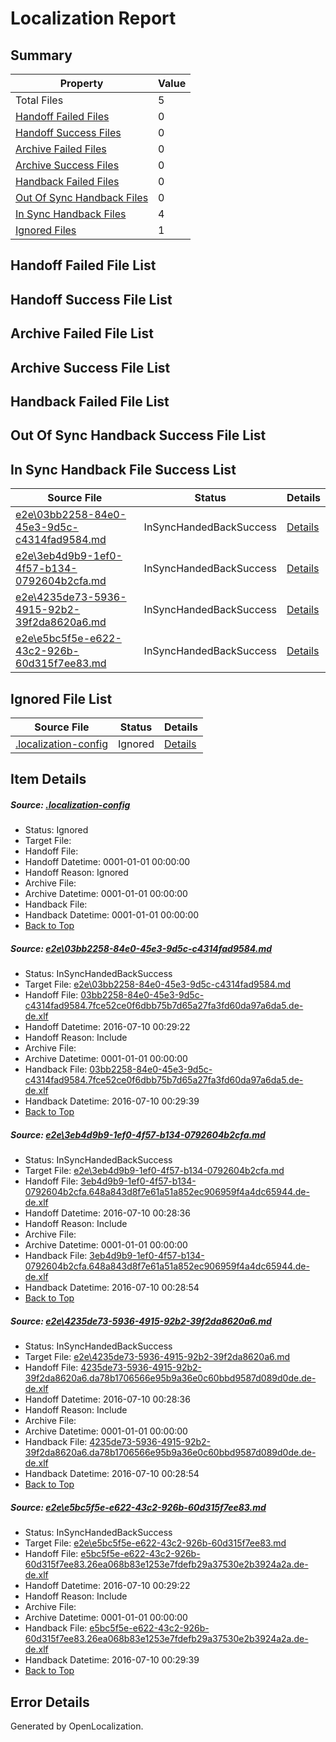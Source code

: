 # <a name='report-top'></a> Localization Report

## Summary
 Property | Value 
 -------- | ----- 
 Total Files | 5
[ Handoff Failed Files ](#handoff-failed-list)| 0
[ Handoff Success Files ](#handoff-success-list)| 0
[ Archive Failed Files ](#archive-failed-list)| 0
[ Archive Success Files ](#archive-success-list)| 0
[ Handback Failed Files ](#handback-failed-list)| 0
[ Out Of Sync Handback Files ](#outofsync-handback-success-list)| 0
[ In Sync Handback Files ](#insync-handback-success-list)| 4
[ Ignored Files ](#ignored-list)| 1

## <a name='handoff-failed-list'></a> Handoff Failed File List

## <a name='handoff-success-list'></a> Handoff Success File List

## <a name='archive-failed-list'></a> Archive Failed File List

## <a name='archive-success-list'></a> Archive Success File List

## <a name='handback-failed-list'></a> Handback Failed File List

## <a name='outofsync-handback-success-list'></a> Out Of Sync Handback Success File List

## <a name='insync-handback-success-list'></a> In Sync Handback File Success List
 Source File | Status | Details 
 ----------- | ------ | ------- 
 [e2e\03bb2258-84e0-45e3-9d5c-c4314fad9584.md](https://github.com/OpenLocalizationTestOrg/oltest/blob/0d6310f13afd3b937d0b3ad7fe4d0a618cf741a9/e2e/03bb2258-84e0-45e3-9d5c-c4314fad9584.md) | InSyncHandedBackSuccess | [Details](#d0eab9adbd9b3c6152daf9ac89baed14eaf1bf3f1)
 [e2e\3eb4d9b9-1ef0-4f57-b134-0792604b2cfa.md](https://github.com/OpenLocalizationTestOrg/oltest/blob/4e7d3355b36e4497895877d107e68677957a4704/e2e/3eb4d9b9-1ef0-4f57-b134-0792604b2cfa.md) | InSyncHandedBackSuccess | [Details](#1cf8cbba4900a35e3aae5b3383866a88a7e33c1a2)
 [e2e\4235de73-5936-4915-92b2-39f2da8620a6.md](https://github.com/OpenLocalizationTestOrg/oltest/blob/4e7d3355b36e4497895877d107e68677957a4704/e2e/4235de73-5936-4915-92b2-39f2da8620a6.md) | InSyncHandedBackSuccess | [Details](#058201d60fd873875f96e68d1033337e12b7aba13)
 [e2e\e5bc5f5e-e622-43c2-926b-60d315f7ee83.md](https://github.com/OpenLocalizationTestOrg/oltest/blob/0d6310f13afd3b937d0b3ad7fe4d0a618cf741a9/e2e/e5bc5f5e-e622-43c2-926b-60d315f7ee83.md) | InSyncHandedBackSuccess | [Details](#d336a11865c54393949d1c884425b3fe3bb3d4de4)

## <a name='ignored-list'></a> Ignored File List
 Source File | Status | Details 
 ----------- | ------ | ------- 
 [.localization-config](https://github.com/OpenLocalizationTestOrg/oltest/blob/0d6310f13afd3b937d0b3ad7fe4d0a618cf741a9/.localization-config) | Ignored | [Details](#3d4f252ac210baf56311d7e97dcc2db10974dbd20)

## Item Details
##### <a name='3d4f252ac210baf56311d7e97dcc2db10974dbd20'></a> Source: [.localization-config](https://github.com/OpenLocalizationTestOrg/oltest/blob/0d6310f13afd3b937d0b3ad7fe4d0a618cf741a9/.localization-config)
* Status: Ignored
* Target File: 
* Handoff File: 
* Handoff Datetime: 0001-01-01 00:00:00
* Handoff Reason: Ignored
* Archive File: 
* Archive Datetime: 0001-01-01 00:00:00
* Handback File: 
* Handback Datetime: 0001-01-01 00:00:00
* [Back to Top](#report-top)

##### <a name='d0eab9adbd9b3c6152daf9ac89baed14eaf1bf3f1'></a> Source: [e2e\03bb2258-84e0-45e3-9d5c-c4314fad9584.md](https://github.com/OpenLocalizationTestOrg/oltest/blob/0d6310f13afd3b937d0b3ad7fe4d0a618cf741a9/e2e/03bb2258-84e0-45e3-9d5c-c4314fad9584.md)
* Status: InSyncHandedBackSuccess
* Target File: [e2e\03bb2258-84e0-45e3-9d5c-c4314fad9584.md](https://github.com/OpenLocalizationTestOrg/oltest-dede-fly/blob/8c83f509d8eb0414b2ef50f868acb83343ccdcf6/e2e/03bb2258-84e0-45e3-9d5c-c4314fad9584.md)
* Handoff File: [03bb2258-84e0-45e3-9d5c-c4314fad9584.7fce52ce0f6dbb75b7d65a27fa3fd60da97a6da5.de-de.xlf](https://github.com/OpenLocalizationTestOrg/olhandoff-e2e/blob/7aec872bb584938b3b298361579151110c47f6a0/ol-handoff/OpenLocalizationTestOrg/oltest-dede-fly/ci/ht/03bb2258-84e0-45e3-9d5c-c4314fad9584.7fce52ce0f6dbb75b7d65a27fa3fd60da97a6da5.de-de.xlf)
* Handoff Datetime: 2016-07-10 00:29:22
* Handoff Reason: Include
* Archive File: 
* Archive Datetime: 0001-01-01 00:00:00
* Handback File: [03bb2258-84e0-45e3-9d5c-c4314fad9584.7fce52ce0f6dbb75b7d65a27fa3fd60da97a6da5.de-de.xlf](https://github.com/OpenLocalizationTestOrg/olhandback-e2e/blob/7e08bd8b618c1ea8be89270ff36d207adbc46db7/ol-handback/OpenLocalizationTestOrg/oltest-dede-fly/ci/ht/03bb2258-84e0-45e3-9d5c-c4314fad9584.7fce52ce0f6dbb75b7d65a27fa3fd60da97a6da5.de-de.xlf)
* Handback Datetime: 2016-07-10 00:29:39
* [Back to Top](#report-top)

##### <a name='1cf8cbba4900a35e3aae5b3383866a88a7e33c1a2'></a> Source: [e2e\3eb4d9b9-1ef0-4f57-b134-0792604b2cfa.md](https://github.com/OpenLocalizationTestOrg/oltest/blob/4e7d3355b36e4497895877d107e68677957a4704/e2e/3eb4d9b9-1ef0-4f57-b134-0792604b2cfa.md)
* Status: InSyncHandedBackSuccess
* Target File: [e2e\3eb4d9b9-1ef0-4f57-b134-0792604b2cfa.md](https://github.com/OpenLocalizationTestOrg/oltest-dede-fly/blob/10eb58154ba70b53d62ba47c2aa0648992e3da6e/e2e/3eb4d9b9-1ef0-4f57-b134-0792604b2cfa.md)
* Handoff File: [3eb4d9b9-1ef0-4f57-b134-0792604b2cfa.648a843d8f7e61a51a852ec906959f4a4dc65944.de-de.xlf](https://github.com/OpenLocalizationTestOrg/olhandoff-e2e/blob/b7a82e86182181d89f106728a0f2a7e1d18a65c0/ol-handoff/OpenLocalizationTestOrg/oltest-dede-fly/ci/high/3eb4d9b9-1ef0-4f57-b134-0792604b2cfa.648a843d8f7e61a51a852ec906959f4a4dc65944.de-de.xlf)
* Handoff Datetime: 2016-07-10 00:28:36
* Handoff Reason: Include
* Archive File: 
* Archive Datetime: 0001-01-01 00:00:00
* Handback File: [3eb4d9b9-1ef0-4f57-b134-0792604b2cfa.648a843d8f7e61a51a852ec906959f4a4dc65944.de-de.xlf](https://github.com/OpenLocalizationTestOrg/olhandback-e2e/blob/ed41ea9b16464cc4971f205c7101864554788705/ol-handback/OpenLocalizationTestOrg/oltest-dede-fly/ci/high/3eb4d9b9-1ef0-4f57-b134-0792604b2cfa.648a843d8f7e61a51a852ec906959f4a4dc65944.de-de.xlf)
* Handback Datetime: 2016-07-10 00:28:54
* [Back to Top](#report-top)

##### <a name='058201d60fd873875f96e68d1033337e12b7aba13'></a> Source: [e2e\4235de73-5936-4915-92b2-39f2da8620a6.md](https://github.com/OpenLocalizationTestOrg/oltest/blob/4e7d3355b36e4497895877d107e68677957a4704/e2e/4235de73-5936-4915-92b2-39f2da8620a6.md)
* Status: InSyncHandedBackSuccess
* Target File: [e2e\4235de73-5936-4915-92b2-39f2da8620a6.md](https://github.com/OpenLocalizationTestOrg/oltest-dede-fly/blob/10eb58154ba70b53d62ba47c2aa0648992e3da6e/e2e/4235de73-5936-4915-92b2-39f2da8620a6.md)
* Handoff File: [4235de73-5936-4915-92b2-39f2da8620a6.da78b1706566e95b9a36e0c60bbd9587d089d0de.de-de.xlf](https://github.com/OpenLocalizationTestOrg/olhandoff-e2e/blob/b7a82e86182181d89f106728a0f2a7e1d18a65c0/ol-handoff/OpenLocalizationTestOrg/oltest-dede-fly/ci/high/4235de73-5936-4915-92b2-39f2da8620a6.da78b1706566e95b9a36e0c60bbd9587d089d0de.de-de.xlf)
* Handoff Datetime: 2016-07-10 00:28:36
* Handoff Reason: Include
* Archive File: 
* Archive Datetime: 0001-01-01 00:00:00
* Handback File: [4235de73-5936-4915-92b2-39f2da8620a6.da78b1706566e95b9a36e0c60bbd9587d089d0de.de-de.xlf](https://github.com/OpenLocalizationTestOrg/olhandback-e2e/blob/ed41ea9b16464cc4971f205c7101864554788705/ol-handback/OpenLocalizationTestOrg/oltest-dede-fly/ci/high/4235de73-5936-4915-92b2-39f2da8620a6.da78b1706566e95b9a36e0c60bbd9587d089d0de.de-de.xlf)
* Handback Datetime: 2016-07-10 00:28:54
* [Back to Top](#report-top)

##### <a name='d336a11865c54393949d1c884425b3fe3bb3d4de4'></a> Source: [e2e\e5bc5f5e-e622-43c2-926b-60d315f7ee83.md](https://github.com/OpenLocalizationTestOrg/oltest/blob/0d6310f13afd3b937d0b3ad7fe4d0a618cf741a9/e2e/e5bc5f5e-e622-43c2-926b-60d315f7ee83.md)
* Status: InSyncHandedBackSuccess
* Target File: [e2e\e5bc5f5e-e622-43c2-926b-60d315f7ee83.md](https://github.com/OpenLocalizationTestOrg/oltest-dede-fly/blob/8c83f509d8eb0414b2ef50f868acb83343ccdcf6/e2e/e5bc5f5e-e622-43c2-926b-60d315f7ee83.md)
* Handoff File: [e5bc5f5e-e622-43c2-926b-60d315f7ee83.26ea068b83e1253e7fdefb29a37530e2b3924a2a.de-de.xlf](https://github.com/OpenLocalizationTestOrg/olhandoff-e2e/blob/7aec872bb584938b3b298361579151110c47f6a0/ol-handoff/OpenLocalizationTestOrg/oltest-dede-fly/ci/ht/e5bc5f5e-e622-43c2-926b-60d315f7ee83.26ea068b83e1253e7fdefb29a37530e2b3924a2a.de-de.xlf)
* Handoff Datetime: 2016-07-10 00:29:22
* Handoff Reason: Include
* Archive File: 
* Archive Datetime: 0001-01-01 00:00:00
* Handback File: [e5bc5f5e-e622-43c2-926b-60d315f7ee83.26ea068b83e1253e7fdefb29a37530e2b3924a2a.de-de.xlf](https://github.com/OpenLocalizationTestOrg/olhandback-e2e/blob/7e08bd8b618c1ea8be89270ff36d207adbc46db7/ol-handback/OpenLocalizationTestOrg/oltest-dede-fly/ci/ht/e5bc5f5e-e622-43c2-926b-60d315f7ee83.26ea068b83e1253e7fdefb29a37530e2b3924a2a.de-de.xlf)
* Handback Datetime: 2016-07-10 00:29:39
* [Back to Top](#report-top)


## Error Details

Generated by OpenLocalization.
